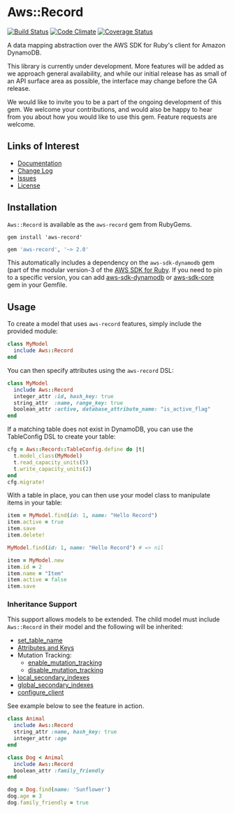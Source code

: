 # Aws::Record

[![Build Status](https://travis-ci.org/aws/aws-sdk-ruby-record.svg?branch=main)](https://travis-ci.org/aws/aws-sdk-ruby-record) [![Code Climate](https://codeclimate.com/github/aws/aws-sdk-ruby-record.svg)](https://codeclimate.com/github/aws/aws-sdk-ruby-record) [![Coverage Status](https://coveralls.io/repos/github/aws/aws-sdk-ruby-record/badge.svg?branch=main)](https://coveralls.io/github/aws/aws-sdk-ruby-record?branch=main)

A data mapping abstraction over the AWS SDK for Ruby's client for Amazon
DynamoDB.

This library is currently under development. More features will be added as we
approach general availability, and while our initial release has as small of an
API surface area as possible, the interface may change before the GA release.

We would like to invite you to be a part of the ongoing development of this gem.
We welcome your contributions, and would also be happy to hear from you about
how you would like to use this gem. Feature requests are welcome.

## Links of Interest

* [Documentation](http://docs.aws.amazon.com/awssdkrubyrecord/api/)
* [Change Log](https://github.com/aws/aws-sdk-ruby-record/blob/main/CHANGELOG.md)
* [Issues](https://github.com/aws/aws-sdk-ruby-record/issues)
* [License](http://aws.amazon.com/apache2.0/)

## Installation

`Aws::Record` is available as the `aws-record` gem from RubyGems.

```shell
gem install 'aws-record'
```

```ruby
gem 'aws-record', '~> 2.0'
```

This automatically includes a dependency on the `aws-sdk-dynamodb` gem (part of the modular version-3 of 
the [AWS SDK for Ruby](https://aws.amazon.com/sdk-for-ruby/). If you need to pin to a specific version, 
you can add [aws-sdk-dynamodb](https://rubygems.org/gems/aws-sdk-dynamodb) 
or [aws-sdk-core](https://rubygems.org/gems/aws-sdk-core) gem in your
Gemfile.

## Usage

To create a model that uses `aws-record` features, simply include the provided
module:

```ruby
class MyModel
  include Aws::Record
end
```

You can then specify attributes using the `aws-record` DSL:

```ruby
class MyModel
  include Aws::Record
  integer_attr :id, hash_key: true
  string_attr  :name, range_key: true
  boolean_attr :active, database_attribute_name: "is_active_flag"
end
```

If a matching table does not exist in DynamoDB, you can use the TableConfig DSL to create your table:

```ruby
cfg = Aws::Record::TableConfig.define do |t|
  t.model_class(MyModel)
  t.read_capacity_units(5)
  t.write_capacity_units(2)
end
cfg.migrate!
```

With a table in place, you can then use your model class to manipulate items in
your table:

```ruby
item = MyModel.find(id: 1, name: "Hello Record")
item.active = true
item.save
item.delete!

MyModel.find(id: 1, name: "Hello Record") # => nil

item = MyModel.new
item.id = 2
item.name = "Item"
item.active = false
item.save
```

### Inheritance Support
This support allows models to be extended. The child model must include `Aws::Record` 
in their model and the following will be inherited:
* [set_table_name](https://docs.aws.amazon.com/sdk-for-ruby/aws-record/api/Aws/Record/RecordClassMethods.html#set_table_name-instance_method)
* [Attributes and Keys](https://docs.aws.amazon.com/sdk-for-ruby/aws-record/api/Aws/Record/Attributes.html#initialize-instance_method)
* Mutation Tracking:
  * [enable_mutation_tracking](https://docs.aws.amazon.com/sdk-for-ruby/aws-record/api/Aws/Record/RecordClassMethods.html#enable_mutation_tracking-instance_method)
  * [disable_mutation_tracking](https://docs.aws.amazon.com/sdk-for-ruby/aws-record/api/Aws/Record/RecordClassMethods.html#disable_mutation_tracking-instance_method)
* [local_secondary_indexes](https://docs.aws.amazon.com/sdk-for-ruby/aws-record/api/Aws/Record/SecondaryIndexes/SecondaryIndexesClassMethods.html#local_secondary_indexes-instance_method)
* [global_secondary_indexes](https://docs.aws.amazon.com/sdk-for-ruby/aws-record/api/Aws/Record/SecondaryIndexes/SecondaryIndexesClassMethods.html#global_secondary_indexes-instance_method)
* [configure_client](https://docs.aws.amazon.com/sdk-for-ruby/aws-record/api/Aws/Record/ClientConfiguration.html#configure_client-instance_method)

See example below to see the feature in action.

```ruby
class Animal
  include Aws::Record
  string_attr :name, hash_key: true
  integer_attr :age
end

class Dog < Animal
  include Aws::Record
  boolean_attr :family_friendly
end

dog = Dog.find(name: 'Sunflower')
dog.age = 3
dog.family_friendly = true
```